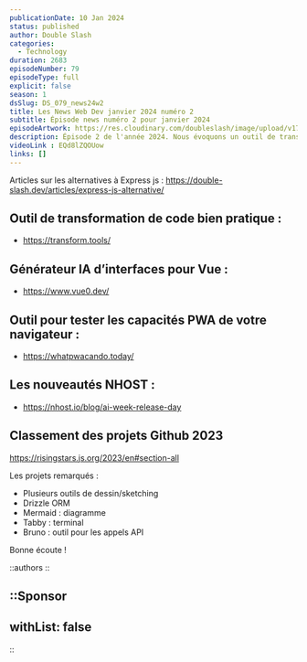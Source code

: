 ```yaml
---
publicationDate: 10 Jan 2024
status: published
author: Double Slash
categories:
  - Technology
duration: 2683
episodeNumber: 79
episodeType: full
explicit: false
season: 1
dsSlug: DS_079_news24w2
title: Les News Web Dev janvier 2024 numéro 2
subtitle: Épisode news numéro 2 pour janvier 2024
episodeArtwork: https://res.cloudinary.com/doubleslash/image/upload/v1704833013/episode/ART_79_bhk2bt.png
description: Épisode 2 de l'année 2024. Nous évoquons un outil de transformation bien pratique, un générateur d'interfaces pour Vue en mode IA, une web app pour tester les capacités PWA de votre navigateur, les nouveautés NHOST et le classement des projets Github 2023.
videoLink : EQd8lZQOUow
links: []
---
```

Articles sur les alternatives à Express js : <https://double-slash.dev/articles/express-js-alternative/>


## Outil de transformation de code bien pratique :

- <https://transform.tools/>


## Générateur IA d’interfaces pour Vue :

- <https://www.vue0.dev/>

## Outil pour tester les capacités PWA de votre navigateur :

- <https://whatpwacando.today/>

## Les nouveautés NHOST :

- <https://nhost.io/blog/ai-week-release-day>

## Classement des projets Github 2023

<https://risingstars.js.org/2023/en#section-all>

Les projets remarqués :

- Plusieurs outils de dessin/sketching
- Drizzle ORM
- Mermaid : diagramme
- Tabby : terminal
- Bruno : outil pour les appels API


Bonne écoute !

::authors
::

::Sponsor
---
withList: false
---
::

